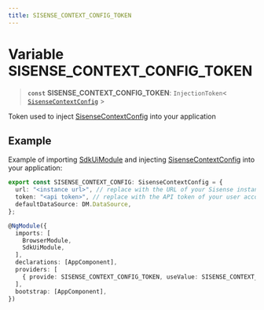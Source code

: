 ```yaml
---
title: SISENSE_CONTEXT_CONFIG_TOKEN
---
```


# Variable SISENSE\_CONTEXT\_CONFIG\_TOKEN

> **`const`** **SISENSE\_CONTEXT\_CONFIG\_TOKEN**: `InjectionToken`\< [`SisenseContextConfig`](../interfaces/interface.SisenseContextConfig.md) \>

Token used to inject [SisenseContextConfig](../interfaces/interface.SisenseContextConfig.md) into your application

## Example

Example of importing [SdkUiModule](class.SdkUiModule.md) and injecting [SisenseContextConfig](../interfaces/interface.SisenseContextConfig.md) into your application:

```ts
export const SISENSE_CONTEXT_CONFIG: SisenseContextConfig = {
  url: "<instance url>", // replace with the URL of your Sisense instance
  token: "<api token>", // replace with the API token of your user account
  defaultDataSource: DM.DataSource,
};

@NgModule({
  imports: [
    BrowserModule,
    SdkUiModule,
  ],
  declarations: [AppComponent],
  providers: [
    { provide: SISENSE_CONTEXT_CONFIG_TOKEN, useValue: SISENSE_CONTEXT_CONFIG },
  ],
  bootstrap: [AppComponent],
})
```
